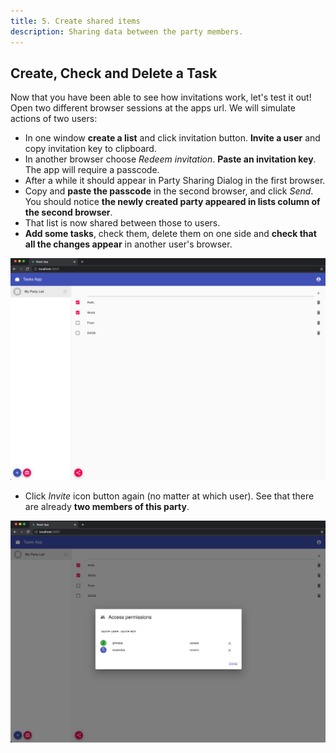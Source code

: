 ```yaml
---
title: 5. Create shared items
description: Sharing data between the party members.
---
```


## Create, Check and Delete a Task

Now that you have been able to see how invitations work, let's test it out! Open two different browser sessions at the apps url. We will simulate actions of two users:

- In one window **create a list** and click invitation button. **Invite a user** and copy invitation key to clipboard.
- In another browser choose _Redeem invitation_. **Paste an invitation key**. The app will require a passcode.
- After a while it should appear in Party Sharing Dialog in the first browser.
- Copy and **paste the passcode** in the second browser, and click _Send_. You should notice **the newly created party appeared in lists column of the second browser**.
- That list is now shared between those to users.
- **Add some tasks**, check them, delete them on one side and **check that all the changes appear** in another user's browser.

![Task App](./data-00.png)

- Click _Invite_ icon button again (no matter at which user). See that there are already **two members of this party**.

![Task App - Invitations](./data-01.png)
